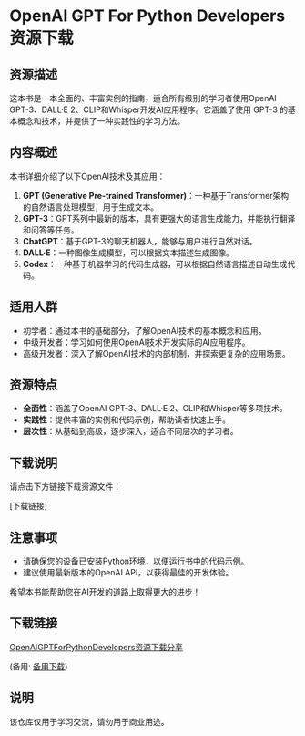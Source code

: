 # OpenAI GPT For Python Developers 资源下载

## 资源描述

这本书是一本全面的、丰富实例的指南，适合所有级别的学习者使用OpenAI GPT-3、DALL·E 2、CLIP和Whisper开发AI应用程序。它涵盖了使用 GPT-3 的基本概念和技术，并提供了一种实践性的学习方法。

## 内容概述

本书详细介绍了以下OpenAI技术及其应用：

1. **GPT (Generative Pre-trained Transformer)**：一种基于Transformer架构的自然语言处理模型，用于生成文本。
2. **GPT-3**：GPT系列中最新的版本，具有更强大的语言生成能力，并能执行翻译和问答等任务。
3. **ChatGPT**：基于GPT-3的聊天机器人，能够与用户进行自然对话。
4. **DALL·E**：一种图像生成模型，可以根据文本描述生成图像。
5. **Codex**：一种基于机器学习的代码生成器，可以根据自然语言描述自动生成代码。

## 适用人群

- 初学者：通过本书的基础部分，了解OpenAI技术的基本概念和应用。
- 中级开发者：学习如何使用OpenAI技术开发实际的AI应用程序。
- 高级开发者：深入了解OpenAI技术的内部机制，并探索更复杂的应用场景。

## 资源特点

- **全面性**：涵盖了OpenAI GPT-3、DALL·E 2、CLIP和Whisper等多项技术。
- **实践性**：提供丰富的实例和代码示例，帮助读者快速上手。
- **层次性**：从基础到高级，逐步深入，适合不同层次的学习者。

## 下载说明

请点击下方链接下载资源文件：

[下载链接]

## 注意事项

- 请确保您的设备已安装Python环境，以便运行书中的代码示例。
- 建议使用最新版本的OpenAI API，以获得最佳的开发体验。

希望本书能帮助您在AI开发的道路上取得更大的进步！

## 下载链接
[OpenAIGPTForPythonDevelopers资源下载分享](https://pan.quark.cn/s/4c43986064e9) 

(备用: [备用下载](https://pan.baidu.com/s/1DkPAepgS6MgV8GAtnLogvg?pwd=1234))

## 说明

该仓库仅用于学习交流，请勿用于商业用途。
